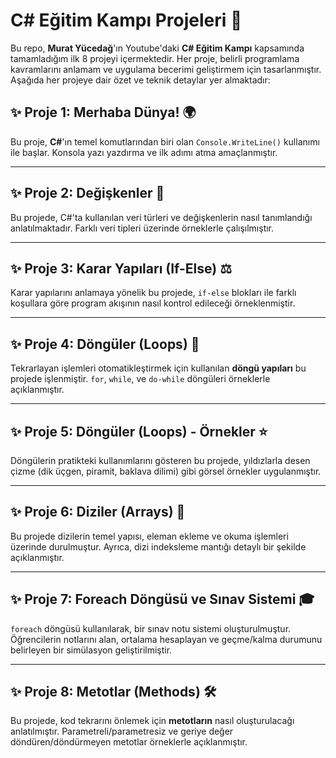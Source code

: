# C# Eğitim Kampı Projeleri 🚀

Bu repo, **Murat Yücedağ**'ın Youtube'daki **C# Eğitim Kampı** kapsamında tamamladığım ilk 8 projeyi içermektedir. Her proje, belirli programlama kavramlarını anlamam ve uygulama becerimi geliştirmem için tasarlanmıştır. Aşağıda her projeye dair özet ve teknik detaylar yer almaktadır:

## ✨ Proje 1: Merhaba Dünya! 🌍  
Bu proje, **C#**'ın temel komutlarından biri olan `Console.WriteLine()` kullanımı ile başlar. Konsola yazı yazdırma ve ilk adımı atma amaçlanmıştır.

---

## ✨ Proje 2: Değişkenler 🔢  
Bu projede, C#'ta kullanılan veri türleri ve değişkenlerin nasıl tanımlandığı anlatılmaktadır. Farklı veri tipleri üzerinde örneklerle çalışılmıştır.

---

## ✨ Proje 3: Karar Yapıları (If-Else) ⚖️  
Karar yapılarını anlamaya yönelik bu projede, `if-else` blokları ile farklı koşullara göre program akışının nasıl kontrol edileceği örneklenmiştir.

---

## ✨ Proje 4: Döngüler (Loops) 🔄  
Tekrarlayan işlemleri otomatikleştirmek için kullanılan **döngü yapıları** bu projede işlenmiştir. `for`, `while`, ve `do-while` döngüleri örneklerle açıklanmıştır.

---

## ✨ Proje 5: Döngüler (Loops) - Örnekler ⭐  
Döngülerin pratikteki kullanımlarını gösteren bu projede, yıldızlarla desen çizme (dik üçgen, piramit, baklava dilimi) gibi görsel örnekler uygulanmıştır.

---

## ✨ Proje 6: Diziler (Arrays) 🧩  
Bu projede dizilerin temel yapısı, eleman ekleme ve okuma işlemleri üzerinde durulmuştur. Ayrıca, dizi indeksleme mantığı detaylı bir şekilde açıklanmıştır.

---

## ✨ Proje 7: Foreach Döngüsü ve Sınav Sistemi 🎓  
`foreach` döngüsü kullanılarak, bir sınav notu sistemi oluşturulmuştur. Öğrencilerin notlarını alan, ortalama hesaplayan ve geçme/kalma durumunu belirleyen bir simülasyon geliştirilmiştir.

---

## ✨ Proje 8: Metotlar (Methods) 🛠️  
Bu projede, kod tekrarını önlemek için **metotların** nasıl oluşturulacağı anlatılmıştır. Parametreli/parametresiz ve geriye değer döndüren/döndürmeyen metotlar örneklerle açıklanmıştır.
